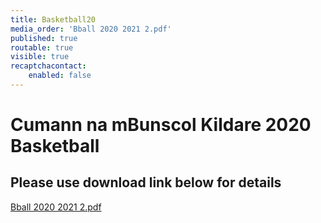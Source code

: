 ```yaml
---
title: Basketball20
media_order: 'Bball 2020 2021 2.pdf'
published: true
routable: true
visible: true
recaptchacontact:
    enabled: false
---
```


# Cumann na mBunscol Kildare 2020 Basketball #
## Please use download link below for details ##

[Bball 2020 2021 2.pdf](Bball%202020%202021%202.pdf)

